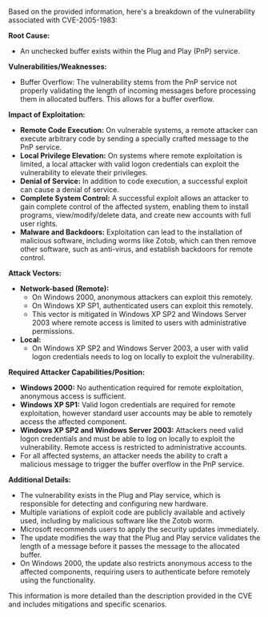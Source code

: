 Based on the provided information, here's a breakdown of the vulnerability associated with CVE-2005-1983:

**Root Cause:**
- An unchecked buffer exists within the Plug and Play (PnP) service.

**Vulnerabilities/Weaknesses:**
- Buffer Overflow: The vulnerability stems from the PnP service not properly validating the length of incoming messages before processing them in allocated buffers. This allows for a buffer overflow.

**Impact of Exploitation:**
- **Remote Code Execution:** On vulnerable systems, a remote attacker can execute arbitrary code by sending a specially crafted message to the PnP service.
- **Local Privilege Elevation:** On systems where remote exploitation is limited, a local attacker with valid logon credentials can exploit the vulnerability to elevate their privileges.
- **Denial of Service:** In addition to code execution, a successful exploit can cause a denial of service.
- **Complete System Control:** A successful exploit allows an attacker to gain complete control of the affected system, enabling them to install programs, view/modify/delete data, and create new accounts with full user rights.
- **Malware and Backdoors:** Exploitation can lead to the installation of malicious software, including worms like Zotob, which can then remove other software, such as anti-virus, and establish backdoors for remote control.

**Attack Vectors:**
- **Network-based (Remote):**
    - On Windows 2000, anonymous attackers can exploit this remotely.
    - On Windows XP SP1, authenticated users can exploit this remotely.
    - This vector is mitigated in Windows XP SP2 and Windows Server 2003 where remote access is limited to users with administrative permissions.
- **Local:**
    - On Windows XP SP2 and Windows Server 2003, a user with valid logon credentials needs to log on locally to exploit the vulnerability.

**Required Attacker Capabilities/Position:**
- **Windows 2000:** No authentication required for remote exploitation, anonymous access is sufficient.
- **Windows XP SP1:** Valid logon credentials are required for remote exploitation, however standard user accounts may be able to remotely access the affected component.
- **Windows XP SP2 and Windows Server 2003:** Attackers need valid logon credentials and must be able to log on locally to exploit the vulnerability.  Remote access is restricted to administrative accounts.
-  For all affected systems, an attacker needs the ability to craft a malicious message to trigger the buffer overflow in the PnP service.

**Additional Details:**
- The vulnerability exists in the Plug and Play service, which is responsible for detecting and configuring new hardware.
- Multiple variations of exploit code are publicly available and actively used, including by malicious software like the Zotob worm.
- Microsoft recommends users to apply the security updates immediately.
- The update modifies the way that the Plug and Play service validates the length of a message before it passes the message to the allocated buffer.
- On Windows 2000, the update also restricts anonymous access to the affected components, requiring users to authenticate before remotely using the functionality.

This information is more detailed than the description provided in the CVE and includes mitigations and specific scenarios.